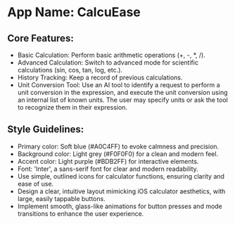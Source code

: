 # **App Name**: CalcuEase

## Core Features:

- Basic Calculation: Perform basic arithmetic operations (+, -, *, /).
- Advanced Calculation: Switch to advanced mode for scientific calculations (sin, cos, tan, log, etc.).
- History Tracking: Keep a record of previous calculations.
- Unit Conversion Tool: Use an AI tool to identify a request to perform a unit conversion in the expression, and execute the unit conversion using an internal list of known units. The user may specify units or ask the tool to recognize them in their expression.

## Style Guidelines:

- Primary color: Soft blue (#A0C4FF) to evoke calmness and precision.
- Background color: Light grey (#F0F0F0) for a clean and modern feel.
- Accent color: Light purple (#BDB2FF) for interactive elements.
- Font: 'Inter', a sans-serif font for clear and modern readability. 
- Use simple, outlined icons for calculator functions, ensuring clarity and ease of use.
- Design a clear, intuitive layout mimicking iOS calculator aesthetics, with large, easily tappable buttons.
- Implement smooth, glass-like animations for button presses and mode transitions to enhance the user experience.